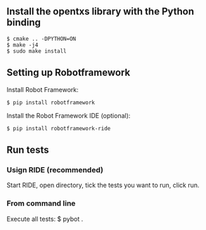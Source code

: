 Install the opentxs library with the Python binding
----------------------

    $ cmake .. -DPYTHON=ON
    $ make -j4
    $ sudo make install


Setting up Robotframework
----------------------
Install Robot Framework:

    $ pip install robotframework


Install the Robot Framework IDE (optional):

    $ pip install robotframework-ride 


Run tests
----------------------

### Usign RIDE (recommended)
Start RIDE, open directory, tick the tests you want to run, click run.

### From command line

Execute all tests:
    $ pybot .

